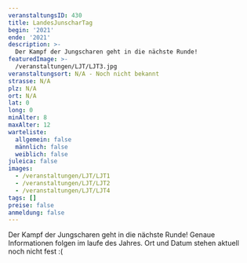 ```yaml
---
veranstaltungsID: 430
title: LandesJunscharTag
begin: '2021'
ende: '2021'
description: >-
  Der Kampf der Jungscharen geht in die nächste Runde!
featuredImage: >-
  /veranstaltungen/LJT/LJT3.jpg
veranstaltungsort: N/A - Noch nicht bekannt
strasse: N/A
plz: N/A
ort: N/A
lat: 0
long: 0
minAlter: 8
maxAlter: 12
warteliste:
  allgemein: false
  männlich: false
  weiblich: false
juleica: false
images:
  - /veranstaltungen/LJT/LJT1
  - /veranstaltungen/LJT/LJT2
  - /veranstaltungen/LJT/LJT4
tags: []
preise: false
anmeldung: false
---
```


Der Kampf der Jungscharen geht in die nächste Runde! Genaue Informationen folgen im laufe des Jahres. Ort und Datum stehen aktuell noch nicht fest :(
